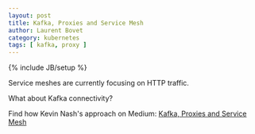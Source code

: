 ```yaml
---
layout: post
title: Kafka, Proxies and Service Mesh
author: Laurent Bovet
category: kubernetes
tags: [ kafka, proxy ]
---
```

{% include JB/setup %}

Service meshes are currently focusing on HTTP traffic.

What about Kafka connectivity?

Find how Kevin Nash's approach on Medium: [Kafka, Proxies and Service Mesh](https://medium.com/@caoimhin.denais/kafka-proxies-and-service-meshes-8218353dac50)
